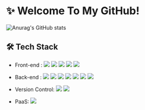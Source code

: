 # ✨ Welcome To My GitHub!
![Anurag's GitHub stats](https://github-readme-stats.vercel.app/api?username=rainleee&show_icons=true)

## 🛠 Tech Stack
* Front-end :
<img src="https://img.shields.io/badge/JavaScript-F7DF1E?style=flat-square&logo=JavaScript&logoColor=white"/></a> 
<img src="https://img.shields.io/badge/React-61DAFB?style=flat-square&logo=React&logoColor=white"/></a>
<img src="https://img.shields.io/badge/HTML5-E34F26?style=flat-square&logo=HTML5&logoColor=white"/></a> 
<img src="https://img.shields.io/badge/CSS3-1572B6?style=flat-square&logo=CSS3&logoColor=white"/></a> 
<img src="https://img.shields.io/badge/jquery-0769AD?style=flat-square&logo&logo=jquery&logoColor=white"></a>

* Back-end :
<img src="https://img.shields.io/badge/Node.js-339933?style=flat-square&logo=Node.js&logoColor=white"/></a>
<img src="https://img.shields.io/badge/JAVA-007396?style=flat-square&logo=java&logoColor=white"> </a> 
<img src="https://img.shields.io/badge/Spring-6DB33F?style=flat-square&logo=Spring&logoColor=white"></a>
<img src="https://img.shields.io/badge/oracle-F80000?style=flat-square&logo=oracle&logoColor=white"></a>
<img src="https://img.shields.io/badge/mysql-4479A1?style=flat-square&logo=mysql&logoColor=white"></a>
<img src="https://img.shields.io/badge/mariaDB-003545?style=flat-square&logo=mariaDB&logoColor=white"></a>
<img src="https://img.shields.io/badge/apache tomcat-F8DC75?style=flat-square&logo=apachetomcat&logoColor=white"></a>

* Version Control: 
<img src="https://img.shields.io/badge/Git-F05032?style=flat-square&logo=Git&logoColor=white"></a>
<img src="https://img.shields.io/badge/GitHub-181717?style=flat-square&logo=GitHub&logoColor=white"></a>

* PaaS: 
<img src="https://img.shields.io/badge/Firebase-FFCA28?style=flat-square&logo=Firebase&logoColor=white"></a>
